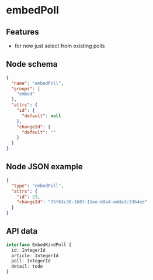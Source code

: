 # embedPoll

## Features
- for now just select from existing polls

## Node schema

```json
{
  "name": "embedPoll",
  "groups": [
    "embed"
  ],
  "attrs": {
    "id": {
      "default": null
    },
    "changeId": {
      "default": ""
    }
  }
}
```

## Node JSON example

```json
{
  "type": "embedPoll",
  "attrs": {
    "id": 23,
    "changeId": "75f63c30-168f-11ee-b9a4-edda1c3364ed"
  }
}
```

## API data

```ts
interface EmbedKindPoll {
  id: IntegerId
  article: IntegerId
  poll: IntegerId
  detail: todo
}
```
